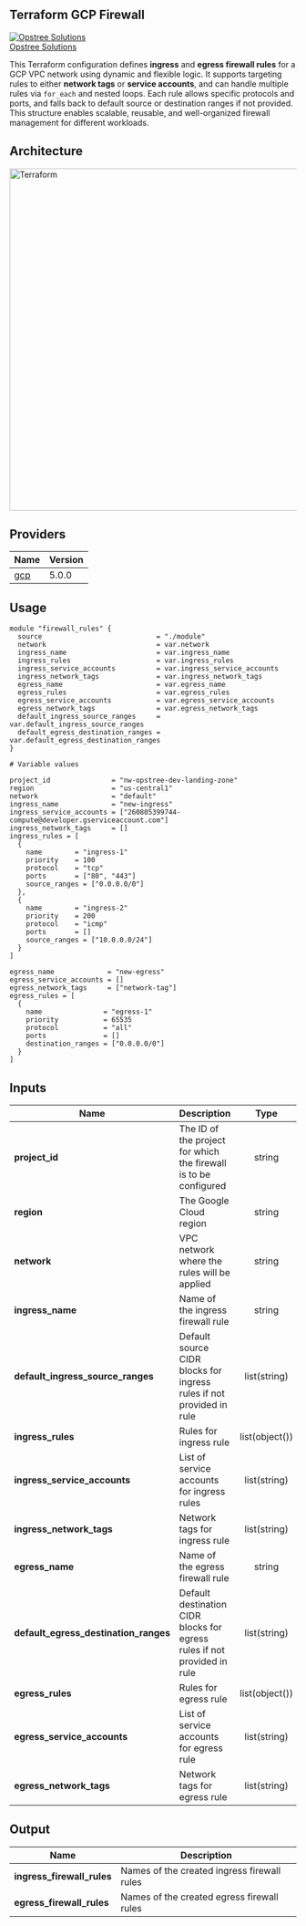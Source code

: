 ## Terraform GCP Firewall

[![Opstree Solutions][opstree_avatar]][opstree_homepage]<br/>[Opstree Solutions][opstree_homepage] 

  [opstree_homepage]: https://opstree.github.io/
  [opstree_avatar]: https://img.cloudposse.com/150x150/https://github.com/opstree.png

This Terraform configuration defines **ingress** and **egress firewall rules** for a GCP VPC network using dynamic and flexible logic. It supports targeting rules to either **network tags** or **service accounts**, and can handle multiple rules via `for_each` and nested loops. Each rule allows specific protocols and ports, and falls back to default source or destination ranges if not provided. This structure enables scalable, reusable, and well-organized firewall management for different workloads.

## Architecture

<img width="600" length="800" alt="Terraform" src="https://github.com/user-attachments/assets/22a28392-0bb2-47c9-802e-99ec9a9f7246">

## Providers

| Name                                              | Version  |
|---------------------------------------------------|----------|
| <a name="provider_gcp"></a> [gcp](#provider\_gcp) | 5.0.0   |

## Usage

```hcl
module "firewall_rules" {
  source                            = "./module"
  network                           = var.network
  ingress_name                      = var.ingress_name
  ingress_rules                     = var.ingress_rules
  ingress_service_accounts          = var.ingress_service_accounts
  ingress_network_tags              = var.ingress_network_tags
  egress_name                       = var.egress_name
  egress_rules                      = var.egress_rules
  egress_service_accounts           = var.egress_service_accounts
  egress_network_tags               = var.egress_network_tags
  default_ingress_source_ranges     = var.default_ingress_source_ranges
  default_egress_destination_ranges = var.default_egress_destination_ranges
}

# Variable values

project_id               = "nw-opstree-dev-landing-zone"
region                   = "us-central1"
network                  = "default"
ingress_name             = "new-ingress"
ingress_service_accounts = ["260805399744-compute@developer.gserviceaccount.com"]
ingress_network_tags     = []
ingress_rules = [
  {
    name        = "ingress-1"
    priority    = 100
    protocol    = "tcp"
    ports       = ["80", "443"]
    source_ranges = ["0.0.0.0/0"]
  },
  {
    name        = "ingress-2"
    priority    = 200
    protocol    = "icmp"
    ports       = []
    source_ranges = ["10.0.0.0/24"]
  }
]

egress_name             = "new-egress"
egress_service_accounts = []
egress_network_tags     = ["network-tag"]
egress_rules = [
  {
    name               = "egress-1"
    priority           = 65535
    protocol           = "all"
    ports              = []
    destination_ranges = ["0.0.0.0/0"]
  }
]

```

## Inputs

| Name | Description | Type | Default | Required | 
|------|-------------|:----:|---------|:--------:|
|**project_id**| The ID of the project for which the firewall is to be configured | string | { } | yes| 
|**region**| The Google Cloud region | string | us-central1 | yes | 
|**network**| VPC network where the rules will be applied | string | { } |yes| 
|**ingress_name**| Name of the ingress firewall rule | string | { } | yes| 
|**default_ingress_source_ranges** | Default source CIDR blocks for ingress rules if not provided in rule | list(string) | [] | yes|
|**ingress_rules**| Rules for ingress rule | list(object()) | [ ] | yes|
|**ingress_service_accounts**| List of service accounts for ingress rules| list(string) | [ ] | yes| 
|**ingress_network_tags**| Network tags for ingress rule | list(string) | [ ] | yes| 
|**egress_name** | Name of the egress firewall rule | string | { } | yes|
|**default_egress_destination_ranges**| Default destination CIDR blocks for egress rules if not provided in rule| list(string) |[] | yes | 
|**egress_rules**| Rules for egress rule | list(object()) | [ ] | yes|
|**egress_service_accounts**| List of service accounts for egress rule | list(string) | [ ]| yes| 
|**egress_network_tags** | Network tags for egress rule | list(string) | [ ]  | yes|

## Output
| Name | Description |
|------|-------------|
|**ingress_firewall_rules**| Names of the created ingress firewall rules|
|**egress_firewall_rules** | Names of the created egress firewall rules |
                                                                                                                  
